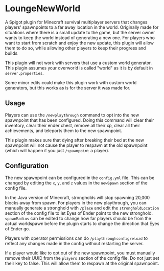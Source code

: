 # LoungeNewWorld

A Spigot plugin for Minecraft survival multiplayer servers that changes players' spawnpoints to a far away location in the world. Originally made for situations where there is a small update to the game, but the server owner wants to keep the world instead of generating a new one. For players who want to start from scratch and enjoy the new update, this plugin will allow them to do so, while allowing other players to keep their progress and builds.

This plugin will not work with servers that use a custom world generator. This plugin assumes your overworld is called "world" as it is by default in `server.properties`.

Some minor edits could make this plugin work with custom world generators, but this works as is for the server it was made for.

## Usage

Players can use the `/newplaythrough` command to opt into the new spawnpoint that has been configured. Doing this command will clear their inventory, clear their ender chest, remove all their xp, clear all their achievements, and teleports them to the new spawnpoint.

This plugin makes sure that dying after breaking their bed at the new spawnpoint will not cause the player to respawn at the old spawnpoint (which will happen if you just `/spawnpoint` a player).

## Configuration

The new spawnpoint can be configured in the `config.yml` file. This can be changed by editing the `x`, `y`, and `z` values in the `newSpawn` section of the config file.

In the Java version of Minecraft, strongholds will stop spawning 20,000 blocks away from spawn. For players in the new playthrough, you can manually generate a stronghold with `/place` and edit the `strongholdLocation` section of the config file to let Eyes of Ender point to the new stronghold. `spawnRadius` can be edited to change how far players should be from the actual worldspawn before the plugin starts to change the direction that Eyes of Ender go.

Players with operator permissions can do `/playthroughconfigreload` to reflect any changes made in the config without restarting the server.

If a player would like to opt out of the new spawnpoint, you must manually remove their UUID from the `players` section of the config file. Do not just set their key to false. This will allow them to respawn at the original spawnpoint.
